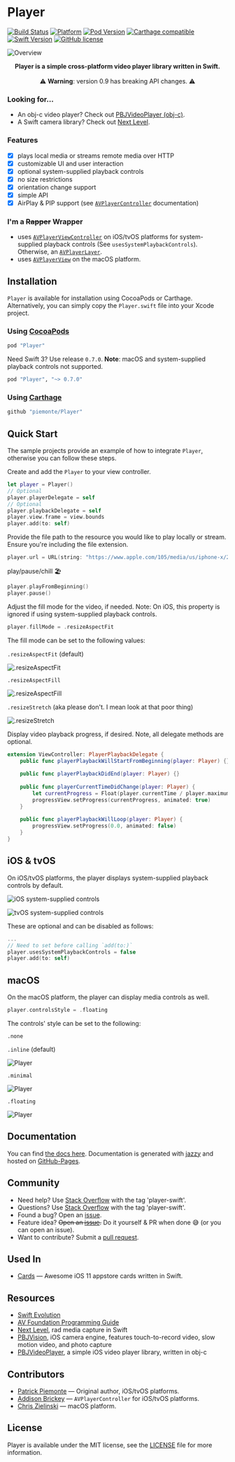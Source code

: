 # Player

[![Build Status](https://travis-ci.org/piemonte/Player.svg?branch=master)](https://travis-ci.org/piemonte/Player)
[![Platform](https://img.shields.io/cocoapods/p/Player.svg?style=flat)](http://cocoadocs.org/docsets/Player) 
[![Pod Version](https://img.shields.io/cocoapods/v/Player.svg?style=flat)](http://cocoadocs.org/docsets/Player/) 
[![Carthage compatible](https://img.shields.io/badge/Carthage-compatible-4BC51D.svg?style=flat)](https://github.com/Carthage/Carthage)
[![Swift Version](https://img.shields.io/badge/language-swift%204.1-brightgreen.svg)](https://developer.apple.com/swift) 
[![GitHub license](https://img.shields.io/badge/license-MIT-lightgrey.svg)](https://github.com/piemonte/Player/blob/master/LICENSE)

![Overview](https://github.com/chriszielinski/Player/raw/master/readme-assets/player.gif)

<p align="center"><b>Player is a simple cross-platform video player library written in Swift.</b>
<br>
<br>
⚠️ <b>Warning</b>: version 0.9 has breaking API changes. ⚠️</p>

### Looking for...
- An obj-c video player? Check out [PBJVideoPlayer (obj-c)](https://github.com/piemonte/PBJVideoPlayer).
- A Swift camera library? Check out [Next Level](https://github.com/NextLevel/NextLevel).

### Features
- [x] plays local media or streams remote media over HTTP
- [x] customizable UI and user interaction
- [x] optional system-supplied playback controls
- [x] no size restrictions
- [x] orientation change support
- [x] simple API
- [x] AirPlay & PIP support (see [`AVPlayerController`](https://developer.apple.com/documentation/avkit/avplayerviewcontroller) documentation)

### I'm a ~~Rapper~~ Wrapper
- uses [`AVPlayerViewController`](https://developer.apple.com/documentation/avkit/avplayerviewcontroller) on iOS/tvOS platforms for system-supplied playback controls (See `usesSystemPlaybackControls`). Otherwise, an [`AVPlayerLayer`](https://developer.apple.com/documentation/avfoundation/avplayerlayer).
- uses [`AVPlayerView`](https://developer.apple.com/documentation/avkit/avplayerview) on the macOS platform.

## Installation
`Player` is available for installation using CocoaPods or Carthage.  Alternatively, you can simply copy the `Player.swift` file into your Xcode project.

### Using [CocoaPods](http://cocoapods.org/)

```ruby
pod "Player"
```

Need Swift 3? Use release `0.7.0`. **Note**: macOS and system-supplied playback controls not supported.

```ruby
pod "Player", "~> 0.7.0"
```

### Using [Carthage](https://github.com/Carthage/Carthage)

```ruby
github "piemonte/Player"
```

## Quick Start

The sample projects provide an example of how to integrate `Player`, otherwise you can follow these steps.

Create and add the `Player` to your view controller.

```swift
let player = Player()
// Optional
player.playerDelegate = self
// Optional
player.playbackDelegate = self
player.view.frame = view.bounds
player.add(to: self)
```

Provide the file path to the resource you would like to play locally or stream. Ensure you're including the file extension.

```swift
player.url = URL(string: "https://www.apple.com/105/media/us/iphone-x/2017/01df5b43-28e4-4848-bf20-490c34a926a7/films/meet-iphone-x/iphone-x-meet-iphone-tpl-cc-us-20171129_1280x720h.mp4")
```

play/pause/chill 🏖️

```swift
player.playFromBeginning()
player.pause()
```

Adjust the fill mode for the video, if needed. Note: On iOS, this property is ignored if using system-supplied playback controls.

```swift
player.fillMode = .resizeAspectFit
```

The fill mode can be set to the following values:

`.resizeAspectFit` (default)

![.resizeAspectFit](https://github.com/chriszielinski/Player/raw/master/readme-assets/aspectFit.png)

`.resizeAspectFill`

![.resizeAspectFill](https://github.com/chriszielinski/Player/raw/master/readme-assets/aspectFill.png)

`.resizeStretch` (aka please don't. I mean look at that poor thing)

![.resizeStretch](https://github.com/chriszielinski/Player/raw/master/readme-assets/stretch.png)

Display video playback progress, if desired. Note, all delegate methods are optional.

```swift
extension ViewController: PlayerPlaybackDelegate {
    public func playerPlaybackWillStartFromBeginning(player: Player) {}
    
    public func playerPlaybackDidEnd(player: Player) {}
    
    public func playerCurrentTimeDidChange(player: Player) {
        let currentProgress = Float(player.currentTime / player.maximumDuration)
        progressView.setProgress(currentProgress, animated: true)
    }
    
    public func playerPlaybackWillLoop(player: Player) {
        progressView.setProgress(0.0, animated: false)
    }
}
```

## iOS & tvOS
On iOS/tvOS platforms, the player displays system-supplied playback controls by default. 

![iOS system-supplied controls](https://github.com/chriszielinski/Player/raw/master/readme-assets/ios-controls.png)

![tvOS system-supplied controls](https://github.com/chriszielinski/Player/raw/master/readme-assets/tvos-controls.png)

These are optional and can be disabled as follows:

```swift
...
// Need to set before calling `add(to:)`
player.usesSystemPlaybackControls = false
player.add(to: self)
```

## macOS
On the macOS platform, the player can display media controls as well. 

```swift
player.controlsStyle = .floating
```

The controls' style can be set to the following:

`.none`

`.inline` (default)

![Player](https://github.com/chriszielinski/Player/raw/master/readme-assets/inline.png)

`.minimal`

![Player](https://github.com/chriszielinski/Player/raw/master/readme-assets/minimal.png)

`.floating`

![Player](https://github.com/chriszielinski/Player/raw/master/readme-assets/floating.png)

## Documentation

You can find [the docs here](http://piemonte.github.io/Player/). Documentation is generated with [jazzy](https://github.com/realm/jazzy) and hosted on [GitHub-Pages](https://pages.github.com).

## Community

- Need help? Use [Stack Overflow](http://stackoverflow.com/questions/tagged/player-swift) with the tag 'player-swift'.
- Questions? Use [Stack Overflow](http://stackoverflow.com/questions/tagged/player-swift) with the tag 'player-swift'.
- Found a bug? Open an [issue](https://github.com/piemonte/player/issues).
- Feature idea? ~~Open an [issue](https://github.com/piemonte/player/issues).~~ Do it yourself & PR when done 😅 (or you can open an issue).
- Want to contribute? Submit a [pull request](https://github.com/piemonte/player/pulls).

## Used In

- [Cards](https://github.com/PaoloCuscela/Cards) — Awesome iOS 11 appstore cards written in Swift.

## Resources

* [Swift Evolution](https://github.com/apple/swift-evolution)
* [AV Foundation Programming Guide](https://developer.apple.com/library/ios/documentation/AudioVideo/Conceptual/AVFoundationPG/Articles/00_Introduction.html)
* [Next Level](https://github.com/NextLevel/NextLevel/), rad media capture in Swift
* [PBJVision](https://github.com/piemonte/PBJVision), iOS camera engine, features touch-to-record video, slow motion video, and photo capture
* [PBJVideoPlayer](https://github.com/piemonte/PBJVideoPlayer), a simple iOS video player library, written in obj-c

## Contributors

- [Patrick Piemonte](https://github.com/piemonte) — Original author, iOS/tvOS platforms.
- [Addison Brickey](https://github.com/addbrick) — `AVPlayerController` for iOS/tvOS platforms.
- [Chris Zielinski](https://github.com/chriszielinski) — macOS platform.

## License

Player is available under the MIT license, see the [LICENSE](https://github.com/piemonte/player/blob/master/LICENSE) file for more information.

